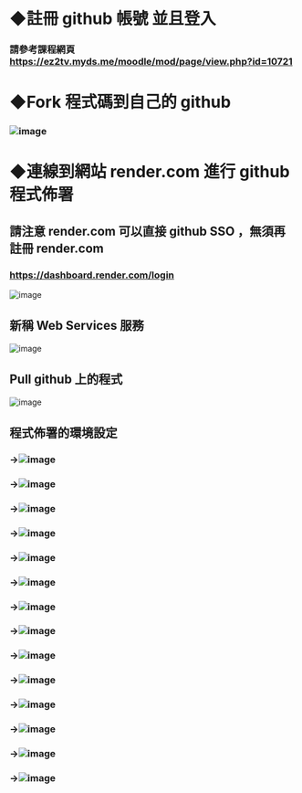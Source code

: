 # ◆註冊 github 帳號 並且登入
### 請參考課程網頁 https://ez2tv.myds.me/moodle/mod/page/view.php?id=10721


# ◆Fork 程式碼到自己的 github
### ![image](https://github.com/user-attachments/assets/c45fff32-6694-491a-b68b-67d50a4aa5fa)


# ◆連線到網站 render.com 進行 github 程式佈署
## 請注意 render.com 可以直接 github SSO ，無須再註冊 render.com 
### https://dashboard.render.com/login
![image](https://github.com/user-attachments/assets/5f02a60e-e885-4b69-90c7-5597fdfc9c87)

## 新稱 Web Services 服務
![image](https://github.com/user-attachments/assets/93784ff1-2202-426c-8b70-173f93fb6d29)

## Pull github 上的程式
![image](https://github.com/user-attachments/assets/c780d5fa-100a-42fd-873c-b67a27485756)

## 程式佈署的環境設定
### →![image](https://github.com/user-attachments/assets/39c99481-f83e-40bc-9a57-a2bf202478c9)
### →![image](https://github.com/user-attachments/assets/1485f125-789a-4cbc-9868-ef949c46872d)
### →![image](https://github.com/user-attachments/assets/e5fe5701-33d6-402d-ab6b-7524335a0963)
### →![image](https://github.com/user-attachments/assets/ec84571a-304c-4675-a032-5913bceebb65)
### →![image](https://github.com/user-attachments/assets/0d6ca216-d451-4193-a57b-5a8f4b8742c8)
### →![image](https://github.com/user-attachments/assets/50f9fb4e-2bf6-4e81-b330-5dc481ef76d3)
### →![image](https://github.com/user-attachments/assets/b2b5e651-7fe2-4863-a2b9-022dafeb8f6b)
### →![image](https://github.com/user-attachments/assets/26c37bb1-6ceb-4677-ac07-7e2dc7b2443a)
### →![image](https://github.com/user-attachments/assets/7e682954-384e-4b47-bd9d-9c5b3439f790)
### →![image](https://github.com/user-attachments/assets/6ed08246-91f5-4d20-ac7d-a032e259ed9c)
### →![image](https://github.com/user-attachments/assets/04340453-0018-445c-a6cc-693a7893efc1)
### →![image](https://github.com/user-attachments/assets/1b790ebe-c8a8-491c-bbad-e8318a12293a)
### →![image](https://github.com/user-attachments/assets/4cee3554-5623-49ab-97fb-930683fd4e1e)
### →![image](https://github.com/user-attachments/assets/d55e3b36-a983-4f1c-9e93-accaa9565107)
















  
